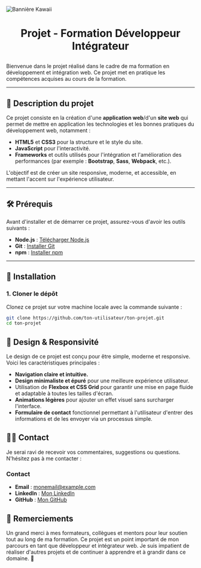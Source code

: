
![Bannière Kawaii](https://ton-url-ici.com/ton-image-kawaii.jpg)


# <p align='center'>Projet - Formation Développeur Intégrateur</p>


Bienvenue dans le projet réalisé dans le cadre de ma formation en développement et intégration web. Ce projet met en pratique les compétences acquises au cours de la formation.

---

## 🚀 Description du projet

Ce projet consiste en la création d'une **application web**/d'un **site web** qui permet de mettre en application les technologies et les bonnes pratiques du développement web, notamment :

- **HTML5** et **CSS3** pour la structure et le style du site.
- **JavaScript** pour l'interactivité.
- **Frameworks** et outils utilisés pour l'intégration et l'amélioration des performances (par exemple : **Bootstrap**, **Sass**, **Webpack**, etc.).

L'objectif est de créer un site responsive, moderne, et accessible, en mettant l'accent sur l'expérience utilisateur.

---

## 🛠 Prérequis

Avant d'installer et de démarrer ce projet, assurez-vous d'avoir les outils suivants :

- **Node.js** : [Télécharger Node.js](https://nodejs.org/)
- **Git** : [Installer Git](https://git-scm.com/)
- **npm** : [Installer npm](https://www.npmjs.com/)
---

## 🧰 Installation

### 1. Cloner le dépôt

Clonez ce projet sur votre machine locale avec la commande suivante :

```bash
git clone https://github.com/ton-utilisateur/ton-projet.git
cd ton-projet 
```
## 🎨 Design & Responsivité

Le design de ce projet est conçu pour être simple, moderne et responsive. Voici les caractéristiques principales : 
 - **Navigation claire et intuitive.**
 - **Design minimaliste et épuré** pour une meilleure expérience utilisateur.
 -  Utilisation de **Flexbox et CSS Grid** pour garantir une mise en page fluide et     adaptable à toutes les tailles d'écran.
 - **Animations légères** pour ajouter un effet visuel sans surcharger l'interface.
 - **Formulaire de contact** fonctionnel permettant à l'utilisateur d'entrer des informations et de les envoyer via un processus simple.

## 🧑‍💻 Contact

Je serai ravi de recevoir vos commentaires, suggestions ou questions. N'hésitez pas à me contacter :

### Contact

- **Email** : monemail@example.com
- **LinkedIn** : [Mon LinkedIn](https://www.linkedin.com/in/ton-nom)
- **GitHub** : [Mon GitHub](https://github.com/ton-utilisateur)

## 🌟 Remerciements

Un grand merci à mes formateurs, collègues et mentors pour leur soutien tout au long de ma formation. Ce projet est un point important de mon parcours en tant que développeur et intégrateur web. Je suis impatient de réaliser d'autres projets et de continuer à apprendre et à grandir dans ce domaine. 🚀